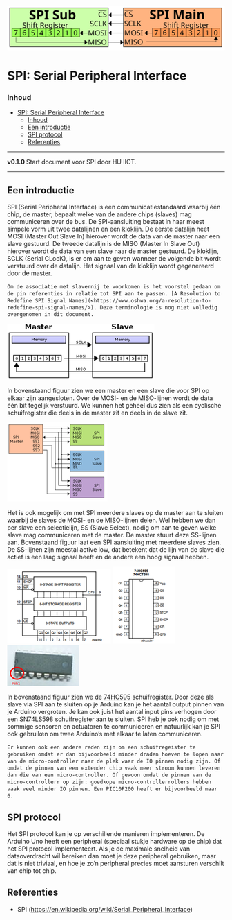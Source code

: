 ![logo](../SPI/img/SPI_basic_operation,_single_Main_&_Sub.svg) [](logo-id)

# SPI: Serial Peripheral Interface[](title-id)

### Inhoud[](toc-id)

- [SPI: Serial Peripheral Interface](#spi-serial-peripheral-interface)
    - [Inhoud](#inhoud)
  - [Een introductie](#een-introductie)
  - [SPI protocol](#spi-protocol)
  - [Referenties](#referenties)

---

**v0.1.0 [](version-id)** Start document voor SPI door HU IICT[](author-id).

---

## Een introductie

SPI (Serial Peripheral Interface) is een communicatiestandaard waarbij één chip, de master, bepaalt welke van de andere chips (slaves) mag communiceren over de bus. De SPI-aansluiting bestaat in haar meest simpele vorm uit twee datalijnen en een kloklijn. De eerste datalijn heet MOSI (Master Out Slave In) hierover wordt de data van de master naar een slave gestuurd. De tweede datalijn is de MISO (Master In Slave Out) hierover wordt de data van een slave naar de master gestuurd. De kloklijn, SCLK (Serial CLocK), is er om aan te geven wanneer de volgende bit wordt verstuurd over de datalijn. Het signaal van de kloklijn wordt gegenereerd door de master.

    Om de associatie met slavernij te voorkomen is het voorstel gedaan om de pin referenties in relatie tot SPI aan te passen. [A Resolution to Redefine SPI Signal Names](<https://www.oshwa.org/a-resolution-to-redefine-spi-signal-names/>). Deze terminologie is nog niet volledig overgenomen in dit document.

![SPI met één master en één slave.](../SPI/img/SPI_master_slave.png)

In bovenstaand figuur zien we een master en een slave die voor SPI op elkaar zijn aangesloten. Over de MOSI- en de MISO-lijnen wordt de data één bit tegelijk verstuurd. We kunnen het geheel dus zien als een cyclische schuifregister die deels in de master zit en deels in de slave zit.

![SPI met één master en drie slaves.](../SPI/img/SPI_three_slaves.png)

Het is ook mogelijk om met SPI meerdere slaves op de master aan te sluiten waarbij de slaves de MOSI- en de MISO-lijnen delen. Wel hebben we dan per slave een selectielijn, SS (Slave Select), nodig om aan te geven welke slave mag communiceren met de master. De master stuurt deze SS-lijnen aan. Bovenstaand figuur laat een SPI aansluiting met meerdere slaves zien. De SS-lijnen zijn meestal active low, dat betekent dat de lijn van de slave die actief is een laag signaal heeft en de andere een hoog signaal hebben.

![De aansluitingen van een 74HC595 output schuifregister](../SPI/img/74HC595_intern.png)  ![](../SPI/img/74HC595.png) ![](../SPI/img/74HC595_img.png)

In bovenstaand figuur zien we de [74HC595](../../elektronische-componenten/ic/74HC595/README.md) schuifregister. Door deze als slave via SPI aan te sluiten op je Arduino kan je het aantal output pinnen van je Arduino vergroten. Je kan ook juist het aantal input pins verhogen door een SN74LS598 schuifregister aan te sluiten. SPI heb je ook nodig om met sommige sensoren en actuatoren te communiceren en natuurlijk kan je SPI ook gebruiken om twee Arduino’s met elkaar te laten communiceren.

    Er kunnen ook een andere reden zijn om een schuifregeister te gebruiken omdat er dan bijvoorbeeld minder draden hoeven te lopen naar van de micro-controller naar de plek waar de IO pinnen nodig zijn. Of omdat de pinnen van een extender chip vaak meer stroom kunnen leveren dan die van een micro-controller. Of gewoon omdat de pinnen van de micro-controllerr op zijn: goedkope micro-controllerrollers hebben vaak veel minder IO pinnen. Een PIC10F200 heeft er bijvoorbeeld maar 6.

## SPI protocol

Het SPI protocol kan je op verschillende manieren implementeren. De Arduino Uno heeft een peripheral (speciaal stukje hardware op de chip) dat het SPI protocol implementeert. Als je de maximale snelheid van dataoverdracht wil bereiken dan moet je deze peripheral gebruiken, maar dat is niet triviaal, en hoe je zo’n peripheral precies moet aansturen verschilt van chip tot chip. 

## Referenties

- SPI (<https://en.wikipedia.org/wiki/Serial_Peripheral_Interface>)